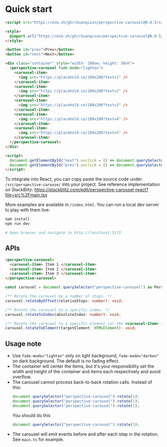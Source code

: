 # Quick start

```html
<script src="https://esm.sh/gh/chuanqisun/perspective-carousel@0.0.5/src/lib.ts" type="module"></script>

<style>
  @import url("https://esm.sh/gh/chuanqisun/perspective-carousel@0.0.5/src/lib.css");
</style>

<button id="prev">Prev</button>
<button id="next">Next</button>

<div class="container" style="width: 100vw; height: 50vh">
  <perspective-carousel fade-mode="lighten">
    <carousel-item>
      <img src="https://placehold.co/100x200?text=1" />
    </carousel-item>
    <carousel-item>
      <img src="https://placehold.co/100x200?text=2" />
    </carousel-item>
    <carousel-item>
      <img src="https://placehold.co/100x200?text=3" />
    </carousel-item>
    <carousel-item>
      <img src="https://placehold.co/100x200?text=4" />
    </carousel-item>
    <carousel-item>
      <img src="https://placehold.co/100x200?text=5" />
    </carousel-item>
  </perspective-carousel>
</div>

<script>
  document.getElementById("next").onclick = () => document.querySelector("perspective-carousel").rotate(1);
  document.getElementById("prev").onclick = () => document.querySelector("perspective-carousel").rotate(-1);
</script>
```

To integrate into React, you can copy paste the source code under `/src/perspective-carouse/` into your project.
See reference implementation on StackBlitz: https://stackblitz.com/edit/perspective-carousel-react?file=src%2Fmain.tsx

More examples are available in `/index.html`. You can run a local dev server to play with them live:

```bash
npm install
npm run dev

# Open browser and navigate to http://localhost:5173
```

## APIs

```html
<perspective-carousel>
  <carousel-item> Item 1 </carousel-item>
  <carousel-item> Item 2 </carousel-item>
  <carousel-item> Item 3 </carousel-item>
</perspective-carousel>
```

```typescript
const carousel = document.querySelector("perspective-carousel") as PerspectiveElement;

/** Rotate the carousel by a number of stops. */
carousel.rotateByOffset(relativeStops: number): void;

/** Rotate the carousel to a specific index. */
carousel.rotateToIndex(absoluteIndex: number): void;

/** Rotate the carousel to a specific element (or the <carousel-item> that contains the element. */
carousel.rotateToElement(targetElement: HTMLElement): void;

```

## Usage note

- Use `fade-mode="lighten"` only on light background, `fade-mode="darken"` on dark background. The default is no fading effect.
- The container will center the items, but it's your responsibility set the width and height of the container and items each respectively and avoid overflow.
- The carousel cannot process back-to-back rotation calls. Instead of this:
  ```js
  document.querySelector("perspective-carousel").rotate(1);
  document.querySelector("perspective-carousel").rotate(1);
  document.querySelector("perspective-carousel").rotate(1);
  ```
  You should do this
  ```js
  document.querySelector("perspective-carousel").rotate(3);
  ```
- The carousel will emit events before and after each step in the rotation. See `main.ts` for example.
